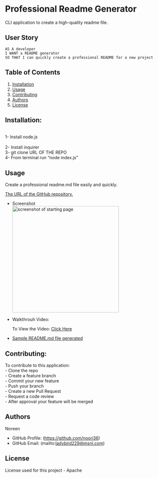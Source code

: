 # Professional Readme Generator

  CLI application to create a high-quality readme file.
  
 ## User Story
```
AS A developer
I WANT a README generator
SO THAT I can quickly create a professional README for a new project
```

 
  ## Table of Contents

  1. [Installation](#installation)
  1. [Usage](#usgae)
  3. [Contributing](#contributing)
  4. [Authors](#authors%20and%20acknowledgment)
  5. [License](#license)


  ## Installation:
  
  <br>1- Install node.js  
  <br>2- Install inquirer
  <br>3- git clone URL OF THE REPO
  <br>4- From terminal run “node index.js”
 

  ## Usage
  Create a professional readme.md file easily and quickly.

  [The URL of the GitHub repository.](https://github.com/noori36/Professional-README-Generator)
  
  - Screenshot
  <br><img src="./assests/images/screen.png" alt="screenshot of starting page" width="350"/>
  
  - Walkthrouh Video:

    <p>To View the Video: <a href="https://drive.google.com/file/d/1z143MG2gltlaBp-d7DmlggEckM6AAdLm/preview"> Click Here</a></p>
    
  - <p><a href="./ReadmeGenerator.md">Sample README.md file generated</a></p>
 

  ## Contributing:
  To contribute to this application:
  <br> - Clone the repo 
  <br> - Create a feature branch 
  <br> - Commit your new feature 
  <br> - Push your branch 
  <br> - Create a new Pull Request 
  <br> - Request a code review 
  <br> - After approval your feature will be merged

  
  ## Authors

  Noreen
  * GitHub Profile: (https://github.com/noori36)
  * GitHub Email: (mailto:ladybird229@msnl.com)
  

## License

License used for this project - Apache
    
